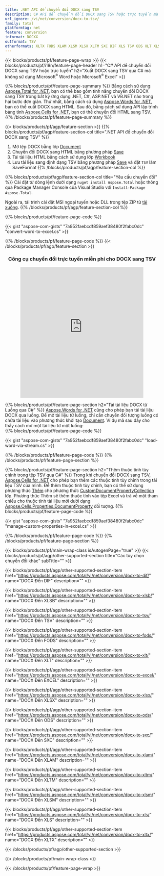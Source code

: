```yaml
---
title: .NET API để chuyển đổi DOCX sang TSV
description: C# API để chuyển đổi DOCX sang TSV hoặc trực tuyến mà không cần sử dụng Microsoft Excel hoặc Adobe Reader hoặc trực tuyến. Kiểm tra trình chuyển đổi trực tuyến CSV sang DOC miễn phí một cách nhanh chóng trước khi tích hợp mã. hoặc với Trình chuyển đổi trực tuyến miễn phí
url_ignore: /vi/net/conversion/docx-to-tsv/
family: total
platformtag: net
feature: conversion
informat: DOCXX
outformat: TSV
otherformats: XLTX FODS XLAM XLSM XLSX XLTM SXC DIF XLS TSV ODS XLT XLSB EXCEL
---
```

{{< blocks/products/pf/feature-page-wrap >}}
{{< blocks/products/pf/i18n/feature-page-header h1="C# API để chuyển đổi DOCX sang TSV hoặc trực tuyến" h2="Xuất DOCX sang TSV qua C# mà không sử dụng Microsoft<sup>&reg;</sup> Word hoặc Microsoft<sup>&reg;</sup> Excel" >}}

{{% blocks/products/pf/feature-page-summary %}}
Bằng cách sử dụng [Aspose.Total for .NET](https://products.aspose.com/total/net/), bạn có thể bao gồm tính năng chuyển đổi DOCX sang TSV trong bất kỳ ứng dụng .NET, C#, ASP.NET và VB.NET nào trong hai bước đơn giản. Thứ nhất, bằng cách sử dụng [Aspose.Words for .NET](https://products.aspose.com/words/net/), bạn có thể xuất DOCX sang HTML. Sau đó, bằng cách sử dụng API lập trình bảng tính [Aspose.Cells for .NET](https://products.aspose.com/cells/net/), bạn có thể chuyển đổi HTML sang TSV.
{{% /blocks/products/pf/feature-page-summary  %}}

{{< blocks/products/pf/agp/feature-section >}}
{{% blocks/products/pf/agp/feature-section-col title=".NET API để chuyển đổi DOCX sang TSV" %}}
1. Mở tệp DOCX bằng lớp [Document](https://reference.aspose.com/words/net/aspose.words/Document)
2. Chuyển đổi DOCX sang HTML bằng phương pháp [Save](https://reference.aspose.com/words/net/aspose.words.Document/save/methods/4)
3. Tải tài liệu HTML bằng cách sử dụng lớp [Workbook](https://reference.aspose.com/cells/net/aspose.cells/workbook)
4. Lưu tài liệu sang định dạng TSV bằng phương pháp [Save](https://reference.aspose.com/cells/net/aspose.cells.workbook/save/methods/4) và đặt `TSV` làm SaveFormat
{{% /blocks/products/pf/agp/feature-section-col %}}

{{% blocks/products/pf/agp/feature-section-col title="Yêu cầu chuyển đổi" %}}
Cài đặt từ dòng lệnh dưới dạng ```nuget install Aspose.Total``` hoặc thông qua Package Manager Console của Visual Studio với ```Install-Package Aspose.Total```.

Ngoài ra, tải trình cài đặt MSI ngoại tuyến hoặc DLL trong tệp ZIP từ [tải xuống](https://releases.aspose.com/total/net).
{{% /blocks/products/pf/agp/feature-section-col %}}

{{% blocks/products/pf/feature-page-code %}}

{{< gist "aspose-com-gists" "7a952faebcdf859aef38480f2fabc0dc" "convert-word-to-excel.cs" >}}


{{% /blocks/products/pf/feature-page-code %}}
{{< /blocks/products/pf/agp/feature-section >}}
<div class="container-fluid agp-content bg-white aboutfile box-1 vh100 section nopbtm">
<div class=container>
<div class=row>
<div class="demobox tc col-md-12 padding-0" align="center">

<h3>Công cụ chuyển đổi trực tuyến miễn phí cho DOCX sang TSV</h3>

<iframe style="border: none; height: 426px;" scrolling="no" src="https://total-conversion-app-65z5r2lp.qa.k8s.dynabic.com/?to=tsv&from=docx" id="child-iframe" width="80%"></iframe>

</div></div>
</div></div>

{{% blocks/products/pf/feature-page-section  h2="Tải tài liệu DOCX từ Luồng qua C#" %}}
[Aspose.Words for .NET](https://products.aspose.com/words/net/) cũng cho phép bạn tải tài liệu DOCX qua luồng. Để mở tài liệu từ luồng, chỉ cần chuyển đối tượng luồng có chứa tài liệu vào phương thức khởi tạo [Document](https://reference.aspose.com/words/net/aspose.words/Document). Ví dụ mã sau đây cho thấy cách mở một tài liệu từ một luồng:  
{{% blocks/products/pf/feature-page-code %}}

{{< gist "aspose-com-gists" "7a952faebcdf859aef38480f2fabc0dc" "load-word-via-stream.cs" >}}

{{% /blocks/products/pf/feature-page-code  %}}
{{% /blocks/products/pf/feature-page-section %}}

{{% blocks/products/pf/feature-page-section  h2="Thêm thuộc tính tùy chỉnh trong tệp TSV qua C#" %}}
Trong khi chuyển đổi DOCX sang TSV, [Aspose.Cells for .NET](https://products.aspose.com/cells/net/) cho phép bạn thêm các thuộc tính tùy chỉnh trong tài liệu TSV của mình. Để thêm thuộc tính tùy chỉnh, bạn có thể sử dụng phương thức [Thêm](https://reference.aspose.com/cells/net/aspose.cells.properties/customDocumentpropertycollection/methods/add/index) cho phương thức [CustomDocumentPropertyCollection](https://reference.aspose.com/cells/net/aspose.cells.properties/customDocumentpropertycollection) lớp. Phương thức Thêm sẽ thêm thuộc tính vào tệp Excel và trả về một tham chiếu cho thuộc tính tài liệu mới dưới dạng [Aspose.Cells.Properties.DocumentProperty](https://reference.aspose.com/cells/net/aspose.cells.properties/Documentproperty) đối tượng. 
{{% blocks/products/pf/feature-page-code %}}

{{< gist "aspose-com-gists" "7a952faebcdf859aef38480f2fabc0dc" "manage-custom-properties-in-excel.cs" >}}

{{% /blocks/products/pf/feature-page-code  %}}
{{% /blocks/products/pf/feature-page-section %}}

{{< blocks/products/pf/main-wrap-class isAutogenPage="true" >}}
{{< blocks/products/pf/agp/other-supported-section title="Các tùy chọn chuyển đổi khác" subTitle="" >}}

{{< blocks/products/pf/agp/other-supported-section-item href="https://products.aspose.com/total/vi/net/conversion/docx-to-dif/" name="DOCX Đến DIF" description="" >}}

{{< blocks/products/pf/agp/other-supported-section-item href="https://products.aspose.com/total/vi/net/conversion/docx-to-xlsb/" name="DOCX Đến XLSB" description="" >}}

{{< blocks/products/pf/agp/other-supported-section-item href="https://products.aspose.com/total/vi/net/conversion/docx-to-tsv/" name="DOCX Đến TSV" description="" >}}

{{< blocks/products/pf/agp/other-supported-section-item href="https://products.aspose.com/total/vi/net/conversion/docx-to-fods/" name="DOCX Đến FODS" description="" >}}

{{< blocks/products/pf/agp/other-supported-section-item href="https://products.aspose.com/total/vi/net/conversion/docx-to-xlt/" name="DOCX Đến XLT" description="" >}}

{{< blocks/products/pf/agp/other-supported-section-item href="https://products.aspose.com/total/vi/net/conversion/docx-to-excel/" name="DOCX Đến EXCEL" description="" >}}

{{< blocks/products/pf/agp/other-supported-section-item href="https://products.aspose.com/total/vi/net/conversion/docx-to-xlsx/" name="DOCX Đến XLSX" description="" >}}

{{< blocks/products/pf/agp/other-supported-section-item href="https://products.aspose.com/total/vi/net/conversion/docx-to-ods/" name="DOCX Đến ODS" description="" >}}

{{< blocks/products/pf/agp/other-supported-section-item href="https://products.aspose.com/total/vi/net/conversion/docx-to-sxc/" name="DOCX Đến SXC" description="" >}}

{{< blocks/products/pf/agp/other-supported-section-item href="https://products.aspose.com/total/vi/net/conversion/docx-to-xlam/" name="DOCX Đến XLAM" description="" >}}

{{< blocks/products/pf/agp/other-supported-section-item href="https://products.aspose.com/total/vi/net/conversion/docx-to-xltm/" name="DOCX Đến XLTM" description="" >}}

{{< blocks/products/pf/agp/other-supported-section-item href="https://products.aspose.com/total/vi/net/conversion/docx-to-xlsm/" name="DOCX Đến XLSM" description="" >}}

{{< blocks/products/pf/agp/other-supported-section-item href="https://products.aspose.com/total/vi/net/conversion/docx-to-xls/" name="DOCX Đến XLS" description="" >}}

{{< blocks/products/pf/agp/other-supported-section-item href="https://products.aspose.com/total/vi/net/conversion/docx-to-xltx/" name="DOCX Đến XLTX" description="" >}}



{{< /blocks/products/pf/agp/other-supported-section >}}

{{< /blocks/products/pf/main-wrap-class >}}

{{< /blocks/products/pf/feature-page-wrap >}}